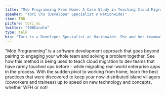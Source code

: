 ```yaml
---
title: "Mob Programming From Home: A Case Study in Teaching Cloud Migration From YOUR Island Getaway"
speaker: "Tori Chu (Developer Specialist @ Nationwide)"
time: TBD
picture: tori_ac
twitter: "f00handle"
type: talk
bio: "Tori is a Developer Specialist at Nationwide. She and her teammates coach development teams as they begin their DevOps journey to cloud offerings. Other interests include: dance, sci fi, Overwatch, FFXIV. She also made the #DIDevOps conference swag and an elaborate boba stand in Animal Crossing."
---
```


"Mob Programming" is a software development approach that goes beyond pairing to engaging your whole team and solving a problem together. See how this method is being used to teach cloud migration to dev teams that have rarely touched ops before - while migrating real-world enterprise apps in the process. With the sudden pivot to working from home, learn the best practices that were discovered to keep your now-distributed island villagers (coworkers and trainees) up to speed on new technology and concepts, whether WFH or not!
